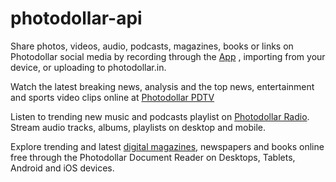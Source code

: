 # photodollar-api

Share photos, videos, audio, podcasts, magazines, books or links on Photodollar social media by recording through the [App](https://photodollar.in/responses/5ead9582124ab107e3145b6e) , importing from your device, or uploading to photodollar.in.

Watch the latest breaking news, analysis and the top news, entertainment and sports video clips online at [Photodollar PDTV](https://photodollar.in/pdtv)

Listen to trending new music and podcasts playlist on [Photodollar Radio](https://photodollar.in/radio). Stream audio tracks, albums, playlists on desktop and mobile.

Explore trending and latest [digital magazines](https://photodollar.in/requests/62686b95f661ab2c56af19eb), newspapers and books online free through the Photodollar Document Reader on Desktops, Tablets, Android and iOS devices.
